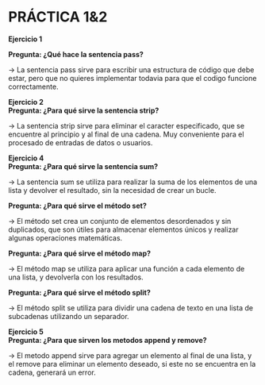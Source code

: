 # **PRÁCTICA 1&2**

**Ejercicio 1**

**Pregunta: ¿Qué hace la sentencia pass?**

  -> La sentencia pass sirve para escribir una estructura de código que debe estar, pero que no quieres implementar todavia para que el codigo funcione correctamente.<br>
  

**Ejercicio 2**<br>
**Pregunta: ¿Para qué sirve la sentencia strip?**

  -> La sentencia strip sirve para eliminar el caracter especificado, que se encuentre al principio y al final de una cadena. Muy conveniente para el procesado de entradas de datos o usuarios.<br>


**Ejercicio 4**<br>
**Pregunta: ¿Para qué sirve la sentencia sum?**

  -> La sentencia sum se utiliza para realizar la suma de los elementos de una lista y devolver el resultado, sin la necesidad de crear un bucle.<br>

**Pregunta: ¿Para qué sirve el método set?**

  -> El método set crea un conjunto de elementos desordenados y sin duplicados, que son útiles para almacenar elementos únicos y realizar algunas operaciones matemáticas.<br> 

**Pregunta: ¿Para qué sirve el método map?**

  -> El método map se utiliza para aplicar una función a cada elemento de una lista, y devolverla con los resultados.<br>

**Pregunta: ¿Para qué sirve el método split?**

  -> El método split se utiliza para dividir una cadena de texto en una lista de subcadenas utilizando un separador.<br>

**Ejercicio 5**<br>
**Pregunta: ¿Para que sirven los metodos append y remove?**

  -> El metodo append sirve para agregar un elemento al final de una lista, y el remove para eliminar un elemento deseado, si este no se encuentra en la cadena, generará un error.







  
